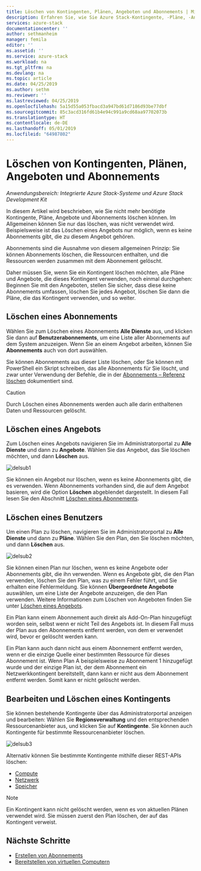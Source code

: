 ```yaml
---
title: Löschen von Kontingenten, Plänen, Angeboten und Abonnements | Microsoft-Dokumentation
description: Erfahren Sie, wie Sie Azure Stack-Kontingente, -Pläne, -Angebote und -Abonnements löschen.Löschen Sie Quoten, Pläne, Angebote und Abonnements.
services: azure-stack
documentationcenter: ''
author: sethmanheim
manager: femila
editor: ''
ms.assetid: ''
ms.service: azure-stack
ms.workload: na
ms.tgt_pltfrm: na
ms.devlang: na
ms.topic: article
ms.date: 04/25/2019
ms.author: sethm
ms.reviewer: ''
ms.lastreviewed: 04/25/2019
ms.openlocfilehash: 5a15d55a053fbacd3a947bd61d7186d93be77dbf
ms.sourcegitcommit: 85c3acd316fd61b4e94c991a9cd68aa97702073b
ms.translationtype: HT
ms.contentlocale: de-DE
ms.lasthandoff: 05/01/2019
ms.locfileid: "64987802"
---
```

# <a name="delete-quotas-plans-offers-and-subscriptions"></a>Löschen von Kontingenten, Plänen, Angeboten und Abonnements

*Anwendungsbereich: Integrierte Azure Stack-Systeme und Azure Stack Development Kit*

In diesem Artikel wird beschrieben, wie Sie nicht mehr benötigte Kontingente, Pläne, Angebote und Abonnements löschen können. Im Allgemeinen können Sie nur das löschen, was nicht verwendet wird. Beispielsweise ist das Löschen eines Angebots nur möglich, wenn es keine Abonnements gibt, die zu diesem Angebot gehören.

Abonnements sind die Ausnahme von diesem allgemeinen Prinzip: Sie können Abonnements löschen, die Ressourcen enthalten, und die Ressourcen werden zusammen mit dem Abonnement gelöscht.

Daher müssen Sie, wenn Sie ein Kontingent löschen möchten, alle Pläne und Angebote, die dieses Kontingent verwenden, noch einmal durchgehen: Beginnen Sie mit den Angeboten, stellen Sie sicher, dass diese keine Abonnements umfassen, löschen Sie jedes Angebot, löschen Sie dann die Pläne, die das Kontingent verwenden, und so weiter.

## <a name="delete-a-subscription"></a>Löschen eines Abonnements

Wählen Sie zum Löschen eines Abonnements **Alle Dienste** aus, und klicken Sie dann auf **Benutzerabonnements**, um eine Liste aller Abonnements auf dem System anzuzeigen. Wenn Sie an einem Angebot arbeiten, können Sie **Abonnements** auch von dort auswählen.

Sie können Abonnements aus dieser Liste löschen, oder Sie können mit PowerShell ein Skript schreiben, das alle Abonnements für Sie löscht, und zwar unter Verwendung der Befehle, die in der [Abonnements – Referenz löschen](/rest/api/azurestack/subscriptions/delete) dokumentiert sind.

> [!CAUTION]
> Durch Löschen eines Abonnements werden auch alle darin enthaltenen Daten und Ressourcen gelöscht.

## <a name="delete-an-offer"></a>Löschen eines Angebots

Zum Löschen eines Angebots navigieren Sie im Administratorportal zu **Alle Dienste** und dann zu **Angebote**. Wählen Sie das Angebot, das Sie löschen möchten, und dann **Löschen** aus.

![delsub1](media/azure-stack-delete-offer/delsub1.png)

Sie können ein Angebot nur löschen, wenn es keine Abonnements gibt, die es verwenden. Wenn Abonnements vorhanden sind, die auf dem Angebot basieren, wird die Option **Löschen** abgeblendet dargestellt. In diesem Fall lesen Sie den Abschnitt [Löschen eines Abonnements](#delete-a-subscription).

## <a name="delete-a-plan"></a>Löschen eines Benutzers

Um einen Plan zu löschen, navigieren Sie im Administratorportal zu **Alle Dienste** und dann zu **Pläne**. Wählen Sie den Plan, den Sie löschen möchten, und dann **Löschen** aus.

![delsub2](media/azure-stack-delete-offer/delsub2.png)

Sie können einen Plan nur löschen, wenn es keine Angebote oder Abonnements gibt, die ihn verwenden. Wenn es Angebote gibt, die den Plan verwenden, löschen Sie den Plan, was zu einem Fehler führt, und Sie erhalten eine Fehlermeldung. Sie können **Übergeordnete Angebote** auswählen, um eine Liste der Angebote anzuzeigen, die den Plan verwenden. Weitere Informationen zum Löschen von Angeboten finden Sie unter [Löschen eines Angebots](#delete-an-offer).

Ein Plan kann einem Abonnement auch direkt als Add-On-Plan hinzugefügt worden sein, selbst wenn er nicht Teil des Angebots ist. In diesem Fall muss der Plan aus den Abonnements entfernt werden, von dem er verwendet wird, bevor er gelöscht werden kann.

Ein Plan kann auch dann nicht aus einem Abonnement entfernt werden, wenn er die einzige Quelle einer bestimmten Ressource für dieses Abonnement ist. Wenn Plan A beispielsweise zu Abonnement 1 hinzugefügt wurde und der einzige Plan ist, der dem Abonnement ein Netzwerkkontingent bereitstellt, dann kann er nicht aus dem Abonnement entfernt werden. Somit kann er nicht gelöscht werden.

## <a name="edit-and-delete-a-quota"></a>Bearbeiten und Löschen eines Kontingents

Sie können bestehende Kontingente über das Administratorportal anzeigen und bearbeiten: Wählen Sie **Regionsverwaltung** und den entsprechenden Ressourcenanbieter aus, und klicken Sie auf **Kontingente**. Sie können auch Kontingente für bestimmte Ressourcenanbieter löschen.

![delsub3](media/azure-stack-delete-offer/delsub3.png)

Alternativ können Sie bestimmte Kontingente mithilfe dieser REST-APIs löschen:

- [Compute](/rest/api/azurestack/quotas%20(compute)/delete)
- [Netzwerk](/rest/api/azurestack/quotas%20(network)/delete)
- [Speicher](/rest/api/azurestack/storagequotas/delete)

> [!NOTE]
> Ein Kontingent kann nicht gelöscht werden, wenn es von aktuellen Plänen verwendet wird. Sie müssen zuerst den Plan löschen, der auf das Kontingent verweist.

## <a name="next-steps"></a>Nächste Schritte

- [Erstellen von Abonnements](azure-stack-subscribe-plan-provision-vm.md)
- [Bereitstellen von virtuellen Computern](../user/azure-stack-create-vm-template.md)